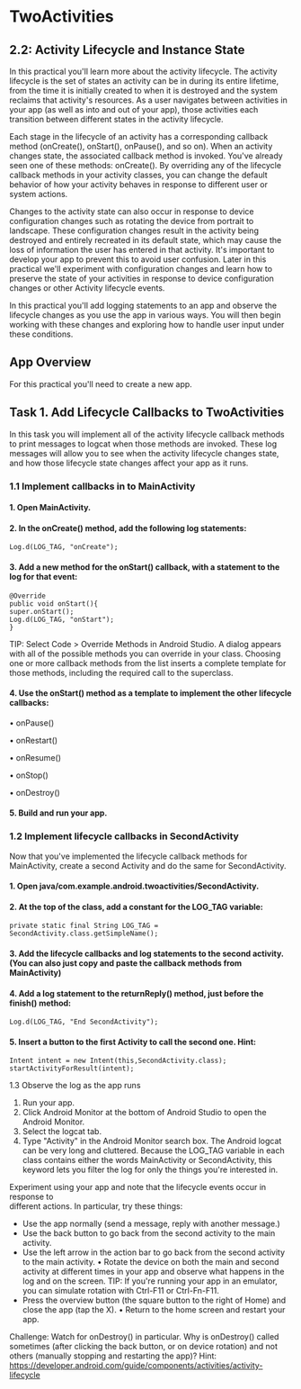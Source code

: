 # TwoActivities
## 2.2: Activity Lifecycle and Instance State 
In this practical you'll learn more about the activity lifecycle. The activity lifecycle is the set of states an activity can be in  during its entire lifetime, from the time it is initially created to when it is destroyed and the system reclaims that activity's  resources. As a user navigates between activities in your app (as well as into and out of your app), those activities each  transition between different states in the activity lifecycle. 

Each stage in the lifecycle of an activity has a corresponding callback method (onCreate(), onStart(), onPause(), and so on). When an activity changes state, the associated callback method is invoked. You've already seen one of these methods:  onCreate(). By overriding any of the lifecycle callback methods in your activity classes, you can change the default behavior of how your activity behaves in response to different user or system actions. 

Changes to the activity state can also occur in response to device configuration changes such as rotating the device from  portrait to landscape. These configuration changes result in the activity being destroyed and entirely recreated in its default  state, which may cause the loss of information the user has entered in that activity. It's important to develop your app to  prevent this to avoid user confusion. Later in this practical we'll experiment with configuration changes and learn how to  preserve the state of your activities in response to device configuration changes or other Activity lifecycle events. 

In this practical you'll add logging statements to an app and observe the lifecycle changes as you use the app in various  ways. You will then begin working with these changes and exploring how to handle user input under these conditions. 
## App Overview 
For this practical you'll need to create a new app.  
## Task 1. Add Lifecycle Callbacks to TwoActivities 
In this task you will implement all of the activity lifecycle callback methods to print messages to logcat when those methods are invoked. These log messages will allow you to see when the activity lifecycle changes state, and how those lifecycle state  changes affect your app as it runs. 
### 1.1 Implement callbacks in to MainActivity 
#### 1. Open MainActivity. 

#### 2. In the onCreate() method, add the following log statements: 
```Log.d(LOG_TAG, "-------"); 
Log.d(LOG_TAG, "onCreate");
```


#### 3. Add a new method for the onStart() callback, with a statement to the log for that event: 
```
@Override 
public void onStart(){  
super.onStart();  
Log.d(LOG_TAG, "onStart"); 
} 
```

TIP: Select Code > Override Methods in Android Studio. A dialog appears with all of the  possible methods you can override in your class. Choosing one or more callback methods from  the list inserts a complete template for those methods, including the required call to the  superclass. 
#### 4. Use the onStart() method as a template to implement the other lifecycle callbacks: 

• onPause()
  	
• onRestart()  
	
• onResume()  

• onStop()  

• onDestroy() 



#### 5. Build and run your app. 

### 1.2 Implement lifecycle callbacks in SecondActivity 
Now that you've implemented the lifecycle callback methods for MainActivity, create a second Activity and do the  same for SecondActivity. 

#### 1. Open java/com.example.android.twoactivities/SecondActivity. 


#### 2. At the top of the class, add a constant for the LOG_TAG variable: 
```private static final String LOG_TAG = SecondActivity.class.getSimpleName(); 	```
#### 3. Add the lifecycle callbacks and log statements to the second activity. (You can also just copy and paste the  callback methods from MainActivity) 

#### 4. Add a log statement to the returnReply() method, just before the finish() method: 
```Log.d(LOG_TAG, "End SecondActivity");```


#### 5. Insert a button to the first Activity to call the second one. Hint: 
```
Intent intent = new Intent(this,SecondActivity.class); 
startActivityForResult(intent); 
```







1.3 Observe the log as the app runs 
1. Run your app. 
2. Click Android Monitor at the bottom of Android Studio to open the Android Monitor. 
3. Select the logcat tab. 
4. Type "Activity" in the Android Monitor search box. 
The Android logcat can be very long and cluttered. Because the LOG_TAG variable in each class contains either the  words MainActivity or SecondActivity, this keyword lets you filter the log for only the things you're interested in. 





Experiment using your app and note that the lifecycle events occur in response to  
different actions. In particular, try these things: 
* Use the app normally (send a message, reply with another message.) 
* Use the back button to go back from the second activity to the main activity. 
* Use the left arrow in the action bar to go back from the second activity to the main activity. • Rotate the device on both the main and second activity at different times in your app and observe what  happens in the log and on the screen. TIP: If you're running your app in an emulator, you can simulate  rotation with Ctrl-F11 or Ctrl-Fn-F11. 
* Press the overview button (the square button to the right of Home) and close the app (tap the X).  • Return to the home screen and restart your app. 

Challenge: Watch for onDestroy() in particular. Why is onDestroy() called sometimes (after clicking the back  button, or on device rotation) and not others (manually stopping and restarting the app)? 
Hint: https://developer.android.com/guide/components/activities/activity-lifecycle
